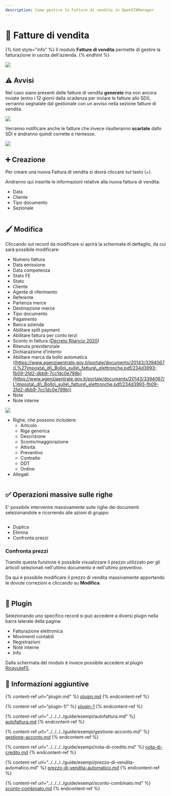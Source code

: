 ```yaml
---
description: Come gestire le Fatture di vendita in OpenSTAManager
---
```


# 📃 Fatture di vendita

{% hint style="info" %}
Il modulo **Fatture di vendita** permette di gestire la fatturazione in uscita dell'azienda.
{% endhint %}

![](<../../../../.gitbook/assets/immagine (55).png>)

## ⚠️ Avvisi

Nel caso siano presenti delle fatture di vendita **generate** ma non ancora inviate (entro i 12 giorni dalla scadenza per inviare le fatture allo SDI), verranno segnalate dal gestionale con un avviso nella sezione fatture di vendita.

![](<../../../../.gitbook/assets/immagine (288).png>)

Verranno notificare anche le fatture che invece risulteranno **scartate** dallo SDI e andranno quindi corrette e riemesse.

![](<../../../../.gitbook/assets/immagine (206).png>)

## ➕ Creazione

Per creare una nuova Fattura di vendita si dovrà cliccare sul tasto (+).

Andranno qui inserite le informazioni relative alla nuova fattura di vendita:

* Data
* Cliente
* Tipo documento
* Sezionale

<figure><img src="../../../../.gitbook/assets/immagine (394).png" alt=""><figcaption></figcaption></figure>

## 🖌️ Modifica

Cliccando sul record da modificare si aprirà la schermata di dettaglio, da cui sarà possibile modificare:

* Numero fattura
* Data emissione
* Data competenza
* Stato FE
* Stato
* Cliente
* Agente di riferimento
* Referente
* Partenza merce
* Destinazione merce
* Tipo documento
* Pagamento
* Banca azienda
* Abilitare split payment
* Abilitare fattura per conto terzi
* Sconto in fattura ([Decreto Rilancio 2020](../../../../guide/esempi/fatturazione-elettronica/decreto-rilancio-2020.md))
* Ritenuta previdenziale
* Dichiarazione d'intento
* Abilitare marca da bollo automatica ([https://www.agenziaentrate.gov.it/portale/documents/20143/3394067/L%27imposta\_di\_Bollo\_sulle\_fatture\_elettronche.pdf/234d3993-fb09-2fd2-dbb9-7cc1dc0e799b](https://www.agenziaentrate.gov.it/portale/documents/20143/3394067/L'imposta\_di\_Bollo\_sulle\_fatture\_elettronche.pdf/234d3993-fb09-2fd2-dbb9-7cc1dc0e799b))
* Note
* Note interne

![](<../../../../.gitbook/assets/immagine (49) (1).png>)

* Righe, che possono includere:
  * Articolo
  * Riga generica
  * Descrizione
  * Sconto/maggiorazione
  * Attività
  * Preventivo
  * Contratto
  * DDT
  * Ordine
* Allegati

<figure><img src="../../../../.gitbook/assets/immagine (424).png" alt=""><figcaption></figcaption></figure>

## ✅ Operazioni massive sulle righe

E' possibile intervenire massivamente sulle righe dei documenti selezionandole e ricorrendo alle azioni di gruppo:

<figure><img src="../../../../.gitbook/assets/immagine (25).png" alt=""><figcaption></figcaption></figure>

* Duplica
* Elimina
* Confronta prezzi

### Confronta prezzi

Tramite questa funzione è possibile visualizzare il prezzo utilizzato per gli articoli selezionati nell'ultimo documento e nell'ultimo preventivo.&#x20;

Da qui è possibile modificare il prezzo di vendita massivamente apportando le dovute correzioni e cliccando su **Modifica**.

<figure><img src="../../../../.gitbook/assets/immagine (6).png" alt=""><figcaption></figcaption></figure>



## 🔧 Plugin

Selezionando uno specifico record si può accedere a diversi plugin nella barra laterale della pagina:

* Fatturazione elettronica
* Movimenti contabili
* Registrazioni
* Note interne
* Info

Dalla schermata del modulo è invece possibile accedere al plugin [RicevuteFE](ricevutefe.md).



## 🔽 Informazioni aggiuntive

{% content-ref url="plugin.md" %}
[plugin.md](plugin.md)
{% endcontent-ref %}

{% content-ref url="plugin-1/" %}
[plugin-1](plugin-1/)
{% endcontent-ref %}

{% content-ref url="../../../../guide/esempi/autofattura.md" %}
[autofattura.md](../../../../guide/esempi/autofattura.md)
{% endcontent-ref %}

{% content-ref url="../../../../guide/esempi/gestione-acconto.md" %}
[gestione-acconto.md](../../../../guide/esempi/gestione-acconto.md)
{% endcontent-ref %}

{% content-ref url="../../../../guide/esempi/nota-di-credito.md" %}
[nota-di-credito.md](../../../../guide/esempi/nota-di-credito.md)
{% endcontent-ref %}

{% content-ref url="../../../../guide/esempi/prezzo-di-vendita-automatico.md" %}
[prezzo-di-vendita-automatico.md](../../../../guide/esempi/prezzo-di-vendita-automatico.md)
{% endcontent-ref %}

{% content-ref url="../../../../guide/esempi/sconto-combinato.md" %}
[sconto-combinato.md](../../../../guide/esempi/sconto-combinato.md)
{% endcontent-ref %}
